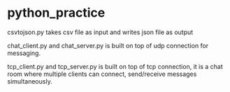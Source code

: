 # python_practice
csvtojson.py takes csv file as input and writes json file as output

chat_client.py and chat_server.py is built on top of udp connection for messaging.

tcp_client.py and tcp_server.py is built on top of tcp connection, it is a chat room where multiple clients can connect, send/receive messages simultaneously.
